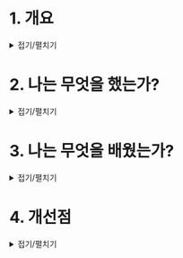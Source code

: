 # 1. 개요

<details>
<summary>접기/펼치기</summary>

![image](https://github.com/JM94Ent/TIL-WIL/assets/143363550/bb17f4f4-264a-4087-b0e3-9d8b69c5074e)

```
로라가 고아원을 나가기 전 동생 에밀리를 통해 고아원에 얽힌 비밀을 마주하게 되는데...

롤플레잉 퍼즐 게임
```
</details>


# 2. 나는 무엇을 했는가?

<details>
<summary>접기/펼치기</summary>

### 아이디어
```
로라의 능력 거울을 이용한 기믹 및 스토리 제안
```

### 레벨디자인
```
게임 플레이를 하면서 [거울]이 컨셉인 퍼즐이 필요했다.

플레이어가 상자를 움직이면 거울 속 상자도 움직이는 기믹으로 현실과 거울 속 상자의 위치가 조금씩 달라서 현실과 거울 속을 왔다갔다하면서 길을 열어야 한다.

현실에서 상자를 움직이면 거울 속 세계도 변하는 것을 한눈에 보이게 하기 위해 연출했으며, 좁은 공간이지만 의도하지 않은 방향으로 진행하지 않게 설계하려고 여러번의 동료 플레이를 모니터링하면서 버그를 고쳤다.
```
![image](https://github.com/JM94Ent/TIL-WIL/assets/143363550/6aa5c8c4-801a-44e6-8f62-dfef1991a89e)

### 로고, UI 및 영상편집
```
게임이 플레이 되려면 포장도 그럴듯 해야 클릭을 하고 시작을 할 수 있다고 생각했다.

게임 시작 화면의 디자인과 토글키를 디자인하여 적용했다.
```
![image](https://github.com/JM94Ent/TIL-WIL/assets/143363550/6c77662a-35c8-4d63-8131-961ff9d8b48c)


</details>

# 3. 나는 무엇을 배웠는가?

<details>
<summary>접기/펼치기</summary>

### 프로젝트 인원 수
```
할 수 있는 작업량에 비해 사람이 많아서 노는 인원이 생겼다.

이에 따라 전체적으로 진행상황을 계속해서 살피면서 일을 분배해줘야 하는 일이 새로 생겼다.

적당한 인원이 각자 일을 하는게 더 중요하다는 걸 배웠다.
```

### 퍼즐 직관성
```
퍼즐에 사용된 [움직이는 상자]와 그렇지 않은 상자를 한 눈에 파악하기 어렵다는 피드백을 받았다.
적당하다고 생각했지만 직접 상호작용하지 않으면 알 수 없다는 것 때문에 플레이어가 퍼즐을 풀 때는 다른 물건들과는 다르게 한 눈에 확인 가능해야 한다는 것을 다시 한번 배웠다.
```
</details>

# 4. 개선점

<details>
<summary>접기/펼치기</summary>

```
게임은 토이 프로젝트로 시작하고 결국 완성했지만, 일정관리나 인원 분배를 좀 더 잘했으면 좋았을 것 같다. 

게임 만드는 데 치중한 나머지 게임을 플레이하고 버그를 잡는 전체 플레이를 보지 못했다.

내가 만든 퍼즐도 전체적인 플레이흐름을 봤다면 더 좋아지지 않았을까?

그래도 팀원과 협업을 통해 ‘함께 만드는 일’에 대해 생각해볼 수 있는 좋은 시간이었다.
```
</details>



